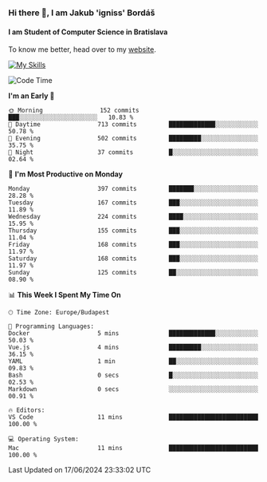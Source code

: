 ### Hi there 👋, I am Jakub 'igniss' Bordáš

#### I am Student of Computer Science in Bratislava
To know me better, head over to my [website](https://bordas.sk).

[![My Skills](https://skillicons.dev/icons?i=js,html,css,figma,svelte,java,kotlin,python,postgresql,typescript,nest,nodejs)](https://bordas.sk)


<!--START_SECTION:waka-->
![Code Time](http://img.shields.io/badge/Code%20Time-1%2C480%20hrs%2016%20mins-blue)

**I'm an Early 🐤** 

```text
🌞 Morning                152 commits         ███░░░░░░░░░░░░░░░░░░░░░░   10.83 % 
🌆 Daytime                713 commits         █████████████░░░░░░░░░░░░   50.78 % 
🌃 Evening                502 commits         █████████░░░░░░░░░░░░░░░░   35.75 % 
🌙 Night                  37 commits          █░░░░░░░░░░░░░░░░░░░░░░░░   02.64 % 
```
📅 **I'm Most Productive on Monday** 

```text
Monday                   397 commits         ███████░░░░░░░░░░░░░░░░░░   28.28 % 
Tuesday                  167 commits         ███░░░░░░░░░░░░░░░░░░░░░░   11.89 % 
Wednesday                224 commits         ████░░░░░░░░░░░░░░░░░░░░░   15.95 % 
Thursday                 155 commits         ███░░░░░░░░░░░░░░░░░░░░░░   11.04 % 
Friday                   168 commits         ███░░░░░░░░░░░░░░░░░░░░░░   11.97 % 
Saturday                 168 commits         ███░░░░░░░░░░░░░░░░░░░░░░   11.97 % 
Sunday                   125 commits         ██░░░░░░░░░░░░░░░░░░░░░░░   08.90 % 
```


📊 **This Week I Spent My Time On** 

```text
🕑︎ Time Zone: Europe/Budapest

💬 Programming Languages: 
Docker                   5 mins              █████████████░░░░░░░░░░░░   50.03 % 
Vue.js                   4 mins              █████████░░░░░░░░░░░░░░░░   36.15 % 
YAML                     1 min               ██░░░░░░░░░░░░░░░░░░░░░░░   09.83 % 
Bash                     0 secs              █░░░░░░░░░░░░░░░░░░░░░░░░   02.53 % 
Markdown                 0 secs              ░░░░░░░░░░░░░░░░░░░░░░░░░   00.91 % 

🔥 Editors: 
VS Code                  11 mins             █████████████████████████   100.00 % 

💻 Operating System: 
Mac                      11 mins             █████████████████████████   100.00 % 
```


 Last Updated on 17/06/2024 23:33:02 UTC
<!--END_SECTION:waka-->
